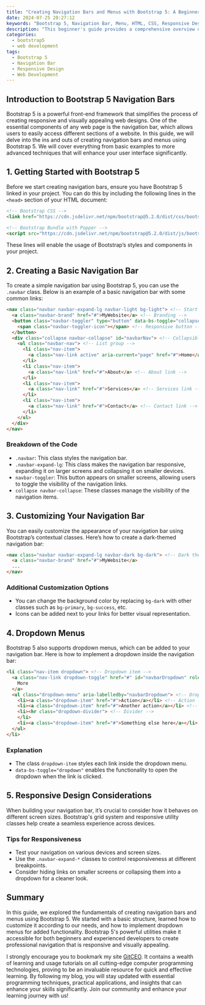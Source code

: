 ```yaml
---
title: "Creating Navigation Bars and Menus with Bootstrap 5: A Beginner’s Guide"
date: 2024-07-25 20:27:12
keywords: "Bootstrap 5, Navigation Bar, Menu, HTML, CSS, Responsive Design"
description: "This beginner's guide provides a comprehensive overview of creating navigation bars and menus using Bootstrap 5. You'll learn about different types of navigation components, how to customize them, and ensure they are responsive for various devices. From basic HTML to advanced usage of Bootstrap's grid system, this tutorial is packed with examples and tips to help you create professional-looking navigation. Ideal for web developers and designers looking to enhance their skills, this guide covers everything from getting started with Bootstrap 5 to implementing it in your projects effortlessly."
categories:
  - bootstrap5
  - web development
tags:
  - Bootstrap 5
  - Navigation Bar
  - Responsive Design
  - Web Development
---
```


## Introduction to Bootstrap 5 Navigation Bars

Bootstrap 5 is a powerful front-end framework that simplifies the process of creating responsive and visually appealing web designs. One of the essential components of any web page is the navigation bar, which allows users to easily access different sections of a website. In this guide, we will delve into the ins and outs of creating navigation bars and menus using Bootstrap 5. We will cover everything from basic examples to more advanced techniques that will enhance your user interface significantly. 

<!-- more -->

## 1. Getting Started with Bootstrap 5

Before we start creating navigation bars, ensure you have Bootstrap 5 linked in your project. You can do this by including the following lines in the `<head>` section of your HTML document:

```html
<!-- Bootstrap CSS -->
<link href="https://cdn.jsdelivr.net/npm/bootstrap@5.2.0/dist/css/bootstrap.min.css" rel="stylesheet">

<!-- Bootstrap Bundle with Popper -->
<script src="https://cdn.jsdelivr.net/npm/bootstrap@5.2.0/dist/js/bootstrap.bundle.min.js"></script>
```

These lines will enable the usage of Bootstrap’s styles and components in your project.

## 2. Creating a Basic Navigation Bar

To create a simple navigation bar using Bootstrap 5, you can use the `.navbar` class. Below is an example of a basic navigation bar with some common links:

```html
<nav class="navbar navbar-expand-lg navbar-light bg-light"> <!-- Start of the nav -->
  <a class="navbar-brand" href="#">MyWebsite</a> <!-- Branding -->
  <button class="navbar-toggler" type="button" data-bs-toggle="collapse" data-bs-target="#navbarNav" aria-controls="navbarNav" aria-expanded="false" aria-label="Toggle navigation">
    <span class="navbar-toggler-icon"></span> <!-- Responsive button -->
  </button>
  <div class="collapse navbar-collapse" id="navbarNav"> <!-- Collapsible links -->
    <ul class="navbar-nav"> <!-- List group -->
      <li class="nav-item">
        <a class="nav-link active" aria-current="page" href="#">Home</a> <!-- Home link -->
      </li>
      <li class="nav-item">
        <a class="nav-link" href="#">About</a> <!-- About link -->
      </li>
      <li class="nav-item">
        <a class="nav-link" href="#">Services</a> <!-- Services link -->
      </li>
      <li class="nav-item">
        <a class="nav-link" href="#">Contact</a> <!-- Contact link -->
      </li>
    </ul>
  </div>
</nav>
```

### Breakdown of the Code

- `.navbar`: This class styles the navigation bar.
- `.navbar-expand-lg`: This class makes the navigation bar responsive, expanding it on larger screens and collapsing it on smaller devices.
- `navbar-toggler`: This button appears on smaller screens, allowing users to toggle the visibility of the navigation links.
- `collapse navbar-collapse`: These classes manage the visibility of the navigation items.

## 3. Customizing Your Navigation Bar

You can easily customize the appearance of your navigation bar using Bootstrap’s contextual classes. Here’s how to create a dark-themed navigation bar:

```html
<nav class="navbar navbar-expand-lg navbar-dark bg-dark"> <!-- Dark themed nav -->
  <a class="navbar-brand" href="#">MyWebsite</a>
  ...
</nav>
```

### Additional Customization Options

- You can change the background color by replacing `bg-dark` with other classes such as `bg-primary`, `bg-success`, etc.
- Icons can be added next to your links for better visual representation.

## 4. Dropdown Menus

Bootstrap 5 also supports dropdown menus, which can be added to your navigation bar. Here is how to implement a dropdown inside the navigation bar:

```html
<li class="nav-item dropdown"> <!-- Dropdown item -->
  <a class="nav-link dropdown-toggle" href="#" id="navbarDropdown" role="button" data-bs-toggle="dropdown" aria-expanded="false">
    More
  </a>
  <ul class="dropdown-menu" aria-labelledby="navbarDropdown"> <!-- Dropdown Menu -->
    <li><a class="dropdown-item" href="#">Action</a></li> <!-- Action link -->
    <li><a class="dropdown-item" href="#">Another action</a></li> <!-- Another action -->
    <li><hr class="dropdown-divider"> <!-- Divider -->
    </li>
    <li><a class="dropdown-item" href="#">Something else here</a></li> <!-- Something else -->
  </ul>
</li>
```

### Explanation

- The class `dropdown-item` styles each link inside the dropdown menu.
- `data-bs-toggle="dropdown"` enables the functionality to open the dropdown when the link is clicked.

## 5. Responsive Design Considerations

When building your navigation bar, it’s crucial to consider how it behaves on different screen sizes. Bootstrap's grid system and responsive utility classes help create a seamless experience across devices. 

### Tips for Responsiveness

- Test your navigation on various devices and screen sizes.
- Use the `.navbar-expand-*` classes to control responsiveness at different breakpoints.
- Consider hiding links on smaller screens or collapsing them into a dropdown for a cleaner look.

## Summary

In this guide, we explored the fundamentals of creating navigation bars and menus using Bootstrap 5. We started with a basic structure, learned how to customize it according to our needs, and how to implement dropdown menus for added functionality. Bootstrap 5's powerful utilities make it accessible for both beginners and experienced developers to create professional navigation that is responsive and visually appealing.

I strongly encourage you to bookmark my site [GitCEO](https://gitceo.com). It contains a wealth of learning and usage tutorials on all cutting-edge computer programming technologies, proving to be an invaluable resource for quick and effective learning. By following my blog, you will stay updated with essential programming techniques, practical applications, and insights that can enhance your skills significantly. Join our community and enhance your learning journey with us!